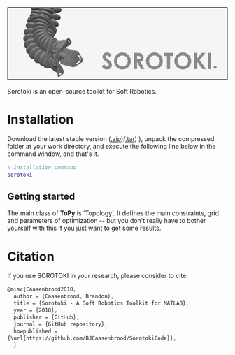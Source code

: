 <div align="center">
	<img src="./bin/src/softrobot.png" width="700">
</div>


Sorotoki is an open-source toolkit for Soft Robotics. 

# Installation
Download the latest stable version ([.zip](https://github.com/williamhunter/topy/wiki/Help))/[.tar](https://github.com/williamhunter/topy/wiki/Help)) ), unpack the compressed folder at your work directory, and execute the following line below in the command window, and that's it.
```matlab
% installation command
sorotoki
```

## Getting started
The main class of **ToPy** is 'Topology'. It defines the main constraints, grid and parameters of optimization -- but you don't really have to bother
yourself with this if you just want to get some results.


# Citation
If you use SOROTOKI in your research, please consider to cite:
```
@misc{Caasenbrood2018,
  author = {Caasenbrood, Brandon},
  title = {Sorotoki - A Soft Robotics Toolkit for MATLAB},
  year = {2018},
  publisher = {GitHub},
  journal = {GitHub repository},
  howpublished = {\url{https://github.com/BJCaasenbrood/SorotokiCode}},
  }
```
